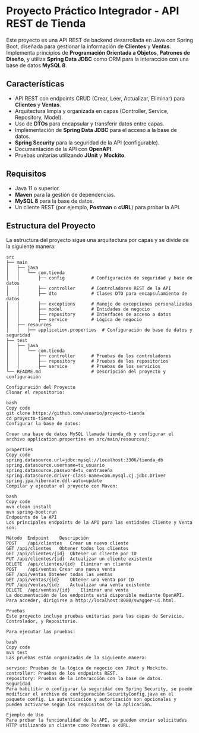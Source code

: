 # Proyecto Práctico Integrador - API REST de Tienda

Este proyecto es una API REST de backend desarrollada en Java con Spring Boot, diseñada para gestionar la información de **Clientes** y **Ventas**. Implementa principios de **Programación Orientada a Objetos**, **Patrones de Diseño**, y utiliza **Spring Data JDBC** como ORM para la interacción con una base de datos **MySQL 8**.

## Características

- API REST con endpoints CRUD (Crear, Leer, Actualizar, Eliminar) para **Clientes** y **Ventas**.
- Arquitectura limpia y organizada en capas (Controller, Service, Repository, Model).
- Uso de **DTOs** para encapsular y transferir datos entre capas.
- Implementación de **Spring Data JDBC** para el acceso a la base de datos.
- **Spring Security** para la seguridad de la API (configurable).
- Documentación de la API con **OpenAPI**.
- Pruebas unitarias utilizando **JUnit** y **Mockito**.

## Requisitos

- Java 11 o superior.
- **Maven** para la gestión de dependencias.
- **MySQL 8** para la base de datos.
- Un cliente REST (por ejemplo, **Postman** o **cURL**) para probar la API.

## Estructura del Proyecto

La estructura del proyecto sigue una arquitectura por capas y se divide de la siguiente manera:

```plaintext
src
├── main
│   ├── java
│   │   └── com.tienda
│   │       ├── config          # Configuración de seguridad y base de datos
│   │       ├── controller      # Controladores REST de la API
│   │       ├── dto             # Clases DTO para encapsulamiento de datos
│   │       ├── exceptions      # Manejo de excepciones personalizadas
│   │       ├── model           # Entidades de negocio
│   │       ├── repository      # Interfaces de acceso a datos
│   │       ├── service         # Lógica de negocio
│   ├── resources
│   │   ├── application.properties  # Configuración de base de datos y seguridad
├── test
│   ├── java
│   │   └── com.tienda
│   │       ├── controller      # Pruebas de los controladores
│   │       ├── repository      # Pruebas de los repositorios
│   │       ├── service         # Pruebas de los servicios
└── README.md                   # Descripción del proyecto y configuración

Configuración del Proyecto
Clonar el repositorio:

bash
Copy code
git clone https://github.com/usuario/proyecto-tienda
cd proyecto-tienda
Configurar la base de datos:

Crear una base de datos MySQL llamada tienda_db y configurar el archivo application.properties en src/main/resources/:

properties
Copy code
spring.datasource.url=jdbc:mysql://localhost:3306/tienda_db
spring.datasource.username=tu_usuario
spring.datasource.password=tu_contraseña
spring.datasource.driver-class-name=com.mysql.cj.jdbc.Driver
spring.jpa.hibernate.ddl-auto=update
Compilar y ejecutar el proyecto con Maven:

bash
Copy code
mvn clean install
mvn spring-boot:run
Endpoints de la API
Los principales endpoints de la API para las entidades Cliente y Venta son:

Método	Endpoint	Descripción
POST	/api/clientes	Crear un nuevo cliente
GET	/api/clientes	Obtener todos los clientes
GET	/api/clientes/{id}	Obtener un cliente por ID
PUT	/api/clientes/{id}	Actualizar un cliente existente
DELETE	/api/clientes/{id}	Eliminar un cliente
POST	/api/ventas	Crear una nueva venta
GET	/api/ventas	Obtener todas las ventas
GET	/api/ventas/{id}	Obtener una venta por ID
PUT	/api/ventas/{id}	Actualizar una venta existente
DELETE	/api/ventas/{id}	Eliminar una venta
La documentación de los endpoints está disponible mediante OpenAPI. Para acceder, dirigirse a http://localhost:8080/swagger-ui.html.

Pruebas
Este proyecto incluye pruebas unitarias para las capas de Servicio, Controlador, y Repositorio.

Para ejecutar las pruebas:

bash
Copy code
mvn test
Las pruebas están organizadas de la siguiente manera:

service: Pruebas de la lógica de negocio con JUnit y Mockito.
controller: Pruebas de los endpoints REST.
repository: Pruebas de la interacción con la base de datos.
Seguridad
Para habilitar o configurar la seguridad con Spring Security, se puede modificar el archivo de configuración SecurityConfig.java en el paquete config. La autenticación y autorización son opcionales y pueden activarse según los requisitos de la aplicación.

Ejemplo de Uso
Para probar la funcionalidad de la API, se pueden enviar solicitudes HTTP utilizando un cliente como Postman o cURL.
